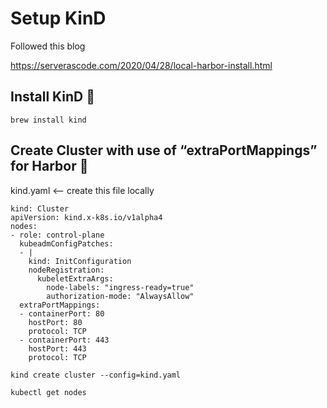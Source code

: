 # Setup KinD


Followed this blog

https://serverascode.com/2020/04/28/local-harbor-install.html


## Install KinD 🔧

```
brew install kind
```

## Create Cluster with use of “extraPortMappings” for Harbor 🔧


kind.yaml <-- create this file locally
```
kind: Cluster
apiVersion: kind.x-k8s.io/v1alpha4
nodes:
- role: control-plane
  kubeadmConfigPatches:
  - |
    kind: InitConfiguration
    nodeRegistration:
      kubeletExtraArgs:
        node-labels: "ingress-ready=true"
        authorization-mode: "AlwaysAllow"
  extraPortMappings:
  - containerPort: 80
    hostPort: 80
    protocol: TCP
  - containerPort: 443
    hostPort: 443
    protocol: TCP
```

```
kind create cluster --config=kind.yaml 
```

```
kubectl get nodes
```


